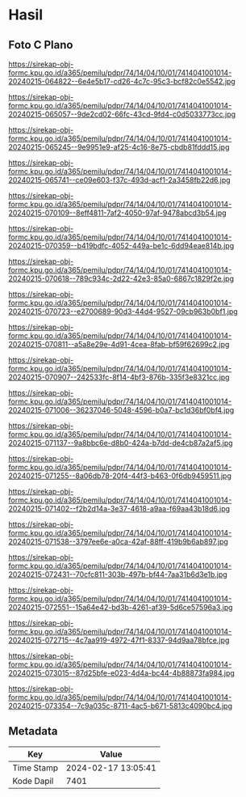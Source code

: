 # Hasil

## Foto C Plano

https://sirekap-obj-formc.kpu.go.id/a365/pemilu/pdpr/74/14/04/10/01/7414041001014-20240215-064822--6e4e5b17-cd26-4c7c-95c3-bcf82c0e5542.jpg

https://sirekap-obj-formc.kpu.go.id/a365/pemilu/pdpr/74/14/04/10/01/7414041001014-20240215-065057--9de2cd02-66fc-43cd-9fd4-c0d5033773cc.jpg

https://sirekap-obj-formc.kpu.go.id/a365/pemilu/pdpr/74/14/04/10/01/7414041001014-20240215-065245--9e9951e9-af25-4c16-8e75-cbdb81fddd15.jpg

https://sirekap-obj-formc.kpu.go.id/a365/pemilu/pdpr/74/14/04/10/01/7414041001014-20240215-065741--ce09e603-f37c-493d-acf1-2a3458fb22d6.jpg

https://sirekap-obj-formc.kpu.go.id/a365/pemilu/pdpr/74/14/04/10/01/7414041001014-20240215-070109--8eff4811-7af2-4050-97af-9478abcd3b54.jpg

https://sirekap-obj-formc.kpu.go.id/a365/pemilu/pdpr/74/14/04/10/01/7414041001014-20240215-070359--b419bdfc-4052-449a-be1c-6dd94eae814b.jpg

https://sirekap-obj-formc.kpu.go.id/a365/pemilu/pdpr/74/14/04/10/01/7414041001014-20240215-070618--789c934c-2d22-42e3-85a0-6867c1829f2e.jpg

https://sirekap-obj-formc.kpu.go.id/a365/pemilu/pdpr/74/14/04/10/01/7414041001014-20240215-070723--e2700689-90d3-44d4-9527-09cb963b0bf1.jpg

https://sirekap-obj-formc.kpu.go.id/a365/pemilu/pdpr/74/14/04/10/01/7414041001014-20240215-070811--a5a8e29e-4d91-4cea-8fab-bf59f62699c2.jpg

https://sirekap-obj-formc.kpu.go.id/a365/pemilu/pdpr/74/14/04/10/01/7414041001014-20240215-070907--242533fc-8f14-4bf3-876b-335f3e8321cc.jpg

https://sirekap-obj-formc.kpu.go.id/a365/pemilu/pdpr/74/14/04/10/01/7414041001014-20240215-071006--36237046-5048-4596-b0a7-bc1d36bf0bf4.jpg

https://sirekap-obj-formc.kpu.go.id/a365/pemilu/pdpr/74/14/04/10/01/7414041001014-20240215-071137--9a8bbc6e-d8b0-424a-b7dd-de4cb87a2af5.jpg

https://sirekap-obj-formc.kpu.go.id/a365/pemilu/pdpr/74/14/04/10/01/7414041001014-20240215-071255--8a06db78-20f4-44f3-b463-0f6db9459511.jpg

https://sirekap-obj-formc.kpu.go.id/a365/pemilu/pdpr/74/14/04/10/01/7414041001014-20240215-071402--f2b2d14a-3e37-4618-a9aa-f69aa43b18d6.jpg

https://sirekap-obj-formc.kpu.go.id/a365/pemilu/pdpr/74/14/04/10/01/7414041001014-20240215-071538--3797ee6e-a0ca-42af-88ff-419b9b6ab897.jpg

https://sirekap-obj-formc.kpu.go.id/a365/pemilu/pdpr/74/14/04/10/01/7414041001014-20240215-072431--70cfc811-303b-497b-bf44-7aa31b6d3e1b.jpg

https://sirekap-obj-formc.kpu.go.id/a365/pemilu/pdpr/74/14/04/10/01/7414041001014-20240215-072551--15a64e42-bd3b-4261-af39-5d6ce57596a3.jpg

https://sirekap-obj-formc.kpu.go.id/a365/pemilu/pdpr/74/14/04/10/01/7414041001014-20240215-072715--4c7aa919-4972-47f1-8337-94d9aa78bfce.jpg

https://sirekap-obj-formc.kpu.go.id/a365/pemilu/pdpr/74/14/04/10/01/7414041001014-20240215-073015--87d25bfe-e023-4d4a-bc44-4b88873fa984.jpg

https://sirekap-obj-formc.kpu.go.id/a365/pemilu/pdpr/74/14/04/10/01/7414041001014-20240215-073354--7c9a035c-8711-4ac5-b671-5813c4090bc4.jpg


## Metadata

| Key        | Value               |
| ---------- | ------------------- |
| Time Stamp | 2024-02-17 13:05:41 |
| Kode Dapil | 7401                |



